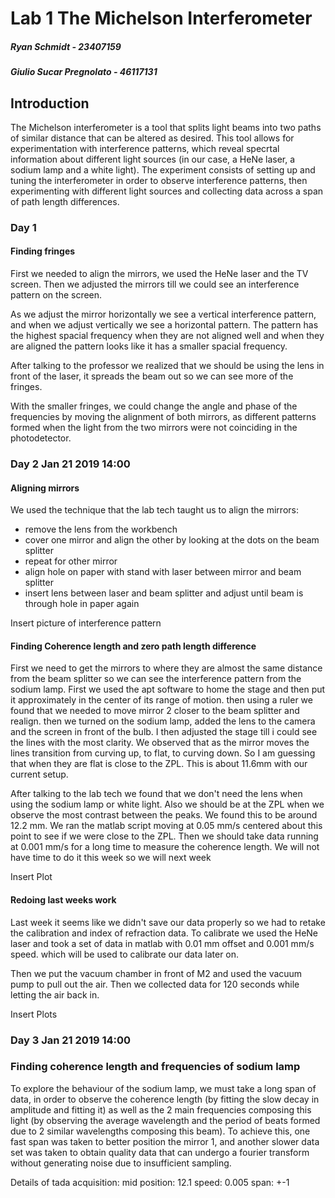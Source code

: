 # Lab 1 The Michelson Interferometer
##### Ryan Schmidt - 23407159
##### Giulio Sucar Pregnolato - 46117131

## Introduction
The Michelson interferometer is a tool that splits light beams into two paths of similar distance that can be altered as desired. This tool allows for experimentation with interference patterns, which reveal specrtal information about different light sources (in our case, a HeNe laser, a sodium lamp and a white light). 
The experiment consists of setting up and tuning the interferometer in order to observe interference patterns, then experimenting with different light sources and collecting data across a span of path length differences. 

### Day 1

#### Finding fringes
First we needed to align the mirrors, we used the HeNe laser and the TV screen. Then we adjusted the mirrors till we could see an interference pattern on the screen.

As we adjust the mirror horizontally we see a vertical interference pattern, and when we adjust vertically we see a horizontal pattern. The pattern has the highest spacial frequency when they are not aligned well and when they are aligned the pattern looks like it has a smaller spacial frequency.

After talking to the professor we realized that we should be using the lens in front of the laser, it spreads the beam out so we can see more of the fringes.

With the smaller fringes, we could change the angle and phase of the frequencies by moving the alignment of both mirrors, as different patterns formed when the light from the two mirrors were not coinciding in the photodetector. 

### Day 2 Jan 21 2019 14:00

#### Aligning mirrors
We used the technique that the lab tech taught us to align the mirrors:
- remove the lens from the workbench
- cover one mirror and align the other by looking at the dots on the beam splitter
- repeat for other mirror
- align hole on paper with stand with laser between mirror and beam splitter
- insert lens between laser and beam splitter and adjust until beam is through hole in paper again

Insert picture of interference pattern

#### Finding Coherence length and zero path length difference

First we need to get the mirrors to where they are almost the same distance from the beam splitter so we can see the interference pattern from the sodium lamp. First we used the apt software to home the stage and then put it approximately in the center of its range of motion. then using a ruler we found that we needed to move mirror 2 closer to the beam splitter and realign. then we turned on the sodium lamp, added the lens to the camera and the screen in front of the bulb. I then adjusted the stage till i could see the lines with the most clarity. We observed that as the mirror moves the lines transition from curving up, to flat, to curving down. So I am guessing that when they are flat is close to the ZPL. This is about 11.6mm with our current setup.

After talking to the lab tech we found that we don't need the lens when using the sodium lamp or white light. Also we should be at the ZPL when we observe the most contrast between the peaks. We found this to be around 12.2 mm. We ran the matlab script moving at 0.05 mm/s centered about this point to see if we were close to the ZPL. Then we should take data running at 0.001 mm/s for a long time to measure the coherence length. We will not have time to do it this week so we will next week

Insert Plot

#### Redoing last weeks work

Last week it seems like we didn't save our data properly so we had to retake the calibration and index of refraction data. To calibrate we used the HeNe laser and took a set of data in matlab with 0.01 mm offset and 0.001 mm/s speed. which will be used to calibrate our data later on.

Then we put the vacuum chamber in front of M2 and used the vacuum pump to pull out the air. Then we collected data for 120 seconds while letting the air back in.

Insert Plots 


### Day 3 Jan 21 2019 14:00

### Finding coherence length and frequencies of sodium lamp
To explore the behaviour of the sodium lamp, we must take a long span of data, in order to observe the coherence length (by fitting the slow decay in amplitude and fitting it) as well as the 2 main frequencies composing this light (by observing the average wavelength and the period of  beats formed due to 2 similar wavelengths composing this beam). To achieve this, one fast span was taken to better position the mirror 1, and another slower data set was taken to obtain quality data that can undergo a fourier transform without generating noise due to insufficient sampling.

Details of tada acquisition:
mid position: 12.1
speed: 0.005
span: +-1
